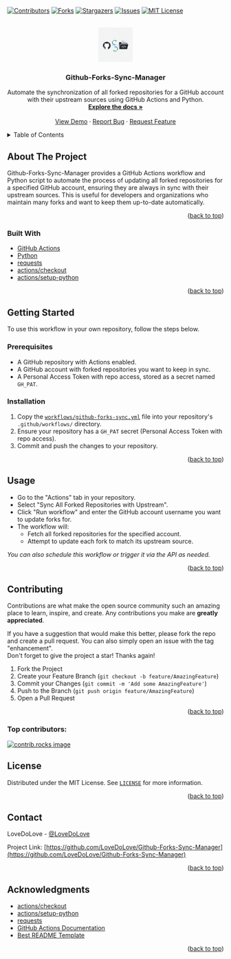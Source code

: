<!-- Improved compatibility of back to top link: See: https://github.com/othneildrew/Best-README-Template/pull/73 -->

<a id="readme-top"></a>

[![Contributors][contributors-shield]][contributors-url]
[![Forks][forks-shield]][forks-url]
[![Stargazers][stars-shield]][stars-url]
[![Issues][issues-shield]][issues-url]
[![MIT License][license-shield]][license-url]

<br />
<div align="center">
  <a href="https://github.com/LoveDoLove/Github-Forks-Sync-Manager">
    <img src="images/logo.png" alt="Logo" width="80" height="80">
  </a>

<h3 align="center">Github-Forks-Sync-Manager</h3>

  <p align="center">
    Automate the synchronization of all forked repositories for a GitHub account with their upstream sources using GitHub Actions and Python.
    <br />
    <a href="https://github.com/LoveDoLove/Github-Forks-Sync-Manager"><strong>Explore the docs »</strong></a>
    <br />
    <br />
    <a href="https://github.com/LoveDoLove/Github-Forks-Sync-Manager">View Demo</a>
    &middot;
    <a href="https://github.com/LoveDoLove/Github-Forks-Sync-Manager/issues/new?labels=bug&template=bug-report---.md">Report Bug</a>
    &middot;
    <a href="https://github.com/LoveDoLove/Github-Forks-Sync-Manager/issues/new?labels=enhancement&template=feature-request---.md">Request Feature</a>
  </p>
</div>

<!-- TABLE OF CONTENTS -->
<details>
  <summary>Table of Contents</summary>
  <ol>
    <li>
      <a href="#about-the-project">About The Project</a>
      <ul>
        <li><a href="#built-with">Built With</a></li>
      </ul>
    </li>
    <li>
      <a href="#getting-started">Getting Started</a>
      <ul>
        <li><a href="#prerequisites">Prerequisites</a></li>
        <li><a href="#installation">Installation</a></li>
      </ul>
    </li>
    <li><a href="#usage">Usage</a></li>
    <li><a href="#contributing">Contributing</a></li>
    <li><a href="#license">License</a></li>
    <li><a href="#contact">Contact</a></li>
    <li><a href="#acknowledgments">Acknowledgments</a></li>
  </ol>
</details>

<!-- ABOUT THE PROJECT -->

## About The Project

Github-Forks-Sync-Manager provides a GitHub Actions workflow and Python script to automate the process of updating all forked repositories for a specified GitHub account, ensuring they are always in sync with their upstream sources. This is useful for developers and organizations who maintain many forks and want to keep them up-to-date automatically.

<p align="right">(<a href="#readme-top">back to top</a>)</p>

### Built With

- [GitHub Actions](https://docs.github.com/en/actions)
- [Python](https://www.python.org/)
- [requests](https://pypi.org/project/requests/)
- [actions/checkout](https://github.com/actions/checkout)
- [actions/setup-python](https://github.com/actions/setup-python)

<p align="right">(<a href="#readme-top">back to top</a>)</p>

<!-- GETTING STARTED -->

## Getting Started

To use this workflow in your own repository, follow the steps below.

### Prerequisites

- A GitHub repository with Actions enabled.
- A GitHub account with forked repositories you want to keep in sync.
- A Personal Access Token with repo access, stored as a secret named `GH_PAT`.

### Installation

1. Copy the [`workflows/github-forks-sync.yml`](workflows/github-forks-sync.yml) file into your repository's `.github/workflows/` directory.
2. Ensure your repository has a `GH_PAT` secret (Personal Access Token with repo access).
3. Commit and push the changes to your repository.

<p align="right">(<a href="#readme-top">back to top</a>)</p>

<!-- USAGE EXAMPLES -->

## Usage

- Go to the "Actions" tab in your repository.
- Select "Sync All Forked Repositories with Upstream".
- Click "Run workflow" and enter the GitHub account username you want to update forks for.
- The workflow will:
  - Fetch all forked repositories for the specified account.
  - Attempt to update each fork to match its upstream source.

_You can also schedule this workflow or trigger it via the API as needed._

<p align="right">(<a href="#readme-top">back to top</a>)</p>

<!-- CONTRIBUTING -->

## Contributing

Contributions are what make the open source community such an amazing place to learn, inspire, and create. Any contributions you make are **greatly appreciated**.

If you have a suggestion that would make this better, please fork the repo and create a pull request. You can also simply open an issue with the tag "enhancement".  
Don't forget to give the project a star! Thanks again!

1. Fork the Project
2. Create your Feature Branch (`git checkout -b feature/AmazingFeature`)
3. Commit your Changes (`git commit -m 'Add some AmazingFeature'`)
4. Push to the Branch (`git push origin feature/AmazingFeature`)
5. Open a Pull Request

<p align="right">(<a href="#readme-top">back to top</a>)</p>

### Top contributors:

<a href="https://github.com/LoveDoLove/Github-Forks-Sync-Manager/graphs/contributors">
  <img src="https://contrib.rocks/image?repo=LoveDoLove/Github-Forks-Sync-Manager" alt="contrib.rocks image" />
</a>

<!-- LICENSE -->

## License

Distributed under the MIT License. See [`LICENSE`](LICENSE) for more information.

<p align="right">(<a href="#readme-top">back to top</a>)</p>

<!-- CONTACT -->

## Contact

LoveDoLove - [@LoveDoLove](https://github.com/LoveDoLove)

Project Link: [https://github.com/LoveDoLove/Github-Forks-Sync-Manager](https://github.com/LoveDoLove/Github-Forks-Sync-Manager)

<p align="right">(<a href="#readme-top">back to top</a>)</p>

<!-- ACKNOWLEDGMENTS -->

## Acknowledgments

- [actions/checkout](https://github.com/actions/checkout)
- [actions/setup-python](https://github.com/actions/setup-python)
- [requests](https://pypi.org/project/requests/)
- [GitHub Actions Documentation](https://docs.github.com/en/actions)
- [Best README Template](https://github.com/othneildrew/Best-README-Template)

<p align="right">(<a href="#readme-top">back to top</a>)</p>

<!-- MARKDOWN LINKS & IMAGES -->

[contributors-shield]: https://img.shields.io/github/contributors/LoveDoLove/Github-Forks-Sync-Manager.svg?style=for-the-badge
[contributors-url]: https://github.com/LoveDoLove/Github-Forks-Sync-Manager/graphs/contributors
[forks-shield]: https://img.shields.io/github/forks/LoveDoLove/Github-Forks-Sync-Manager.svg?style=for-the-badge
[forks-url]: https://github.com/LoveDoLove/Github-Forks-Sync-Manager/network/members
[stars-shield]: https://img.shields.io/github/stars/LoveDoLove/Github-Forks-Sync-Manager.svg?style=for-the-badge
[stars-url]: https://github.com/LoveDoLove/Github-Forks-Sync-Manager/stargazers
[issues-shield]: https://img.shields.io/github/issues/LoveDoLove/Github-Forks-Sync-Manager.svg?style=for-the-badge
[issues-url]: https://github.com/LoveDoLove/Github-Forks-Sync-Manager/issues
[license-shield]: https://img.shields.io/github/license/LoveDoLove/Github-Forks-Sync-Manager.svg?style=for-the-badge
[license-url]: https://github.com/LoveDoLove/Github-Forks-Sync-Manager/blob/master/LICENSE
[linkedin-shield]: https://img.shields.io/badge/-LinkedIn-black.svg?style=for-the-badge&logo=linkedin&colorB=555
[linkedin-url]: https://linkedin.com/in/linkedin_username
[product-screenshot]: images/logo.png
